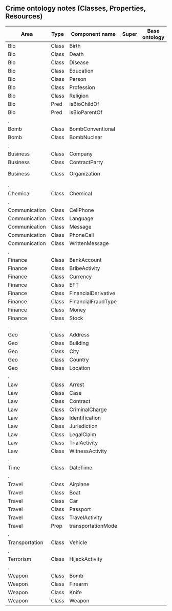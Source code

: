 ## Crime ontology notes (Classes, Properties, Resources)

Area           | Type  | Component name      | Super | Base ontology | Notes
-------------- | ----- | ------------------- | ----- | ------------- | -----
Bio            | Class | Birth               | | |
Bio            | Class | Death               | | |
Bio            | Class | Disease             | | |
Bio            | Class | Education           | | |
Bio            | Class | Person              | | |
Bio            | Class | Profession          | | |
Bio            | Class | Religion            | | |
Bio            | Pred  | isBioChildOf        | | |
Bio            | Pred  | isBioParentOf       | | |
.|||||
Bomb           | Class | BombConventional    | | |
Bomb           | Class | BombNuclear         | | |
.|||||
Business       | Class | Company             | | |
Business       | Class | ContractParty       | | |
Business       | Class | Organization        | | | E.g., Political,Religion,Social
.|||||
Chemical       | Class | Chemical            | | |
.|||||
Communication  | Class | CellPhone           | | | 
Communication  | Class | Language            | | |
Communication  | Class | Message             | | |
Communication  | Class | PhoneCall           | | |
Communication  | Class | WrittenMessage      | | |
.|||||
Finance        | Class | BankAccount         | | |
Finance        | Class | BribeActivity       | | |
Finance        | Class | Currency            | | |
Finance        | Class | EFT                 | | |
Finance        | Class | FinancialDerivative | | |
Finance        | Class | FinancialFraudType  | | |
Finance        | Class | Money               | | |
Finance        | Class | Stock               | | |
.|||||
Geo            | Class | Address             | | |
Geo            | Class | Building            | | |
Geo            | Class | City                | | |
Geo            | Class | Country             | | |
Geo            | Class | Location            | | |
.|||||
Law            | Class | Arrest              | | |
Law            | Class | Case                | | |
Law            | Class | Contract            | | |
Law            | Class | CriminalCharge      | | |
Law            | Class | Identification      | | |
Law            | Class | Jurisdiction        | | |
Law            | Class | LegalClaim          | | | 
Law            | Class | TrialActivity       | | |
Law            | Class | WitnessActivity     | | |
.|||||
Time           | Class | DateTime            | | |
.|||||
Travel         | Class | Airplane            | | |
Travel         | Class | Boat                | | |
Travel         | Class | Car                 | | |
Travel         | Class | Passport            | | |
Travel         | Class | TravelActivity      | | |
Travel         | Prop  | transportationMode  | | |
.|||||
Transportation | Class | Vehicle             | | |
.|||||
Terrorism      | Class | HijackActivity      | | |
.|||||
Weapon         | Class | Bomb                | | |
Weapon         | Class | Firearm             | | |
Weapon         | Class | Knife               | | |
Weapon         | Class | Weapon              | | |

